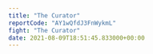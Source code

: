 ```yaml
---
title: "The Curator"
reportCode: "AY1wQfdJ3FnWykmL"
fight: "The Curator"
date: 2021-08-09T18:51:45.833000+00:00
---
```

